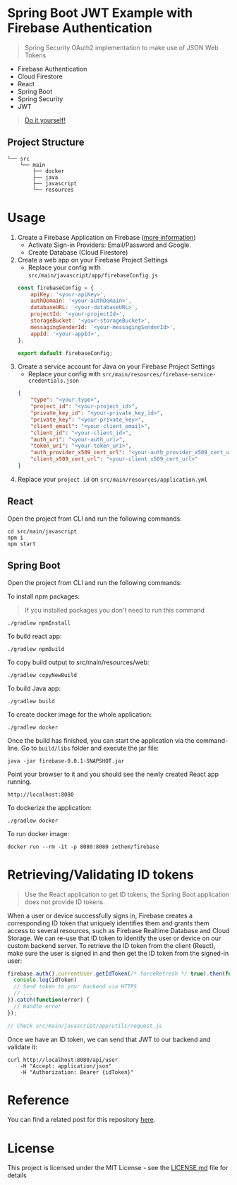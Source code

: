 # Spring Boot JWT Example with Firebase Authentication
> Spring Security OAuth2 implementation to make use of JSON Web Tokens

- Firebase Authentication
- Cloud Firestore
- React
- Spring Boot
- Spring Security
- JWT

> [Do it yourself!](DIY.md)

## Project Structure
```
└── src
    └── main
        ├── docker 
        ├── java
        ├── javascript
        └── resources
```

# Usage
1. Create a Firebase Application on Firebase ([more information](https://gitlab.eteration.com/blogs/www/blob/master/2019/October/Firebase.md#creating-a-firebase-application))
    - Activate Sign-in Providers: Email/Password and Google.
    - Create Database (Cloud Firestore)
2. Create a web app on your Firebase Project Settings
    - Replace your config with `src/main/javascript/app/firebaseConfig.js`
    ```js
    const firebaseConfig = {
        apiKey: '<your-apiKey>',
        authDomain: '<your-authDomain>',
        databaseURL: '<your-databaseURL>',
        projectId: '<your-projectId>',
        storageBucket: '<your-storageBucket>',
        messagingSenderId: '<your-messagingSenderId>',
        appId: '<your-appId>',
    };

    export default firebaseConfig;
    ```
3. Create a service account for Java on your Firebase Project Settings
    - Replace your config with `src/main/resources/firebase-service-credentials.json`
    ```json
    {
        "type": "<your-type>",
        "project_id": "<your-project_id>",
        "private_key_id": "<your-private_key_id>",
        "private_key": "<your-private_key>",
        "client_email": "<your-client_email>",
        "client_id": "<your-client_id>",
        "auth_uri": "<your-auth_uri>",
        "token_uri": "<your-token_uri>",
        "auth_provider_x509_cert_url": "<your-auth_provider_x509_cert_url>",
        "client_x509_cert_url": "<your-client_x509_cert_url>"
    }
    ```
4. Replace your `project id` on `src/main/resources/application.yml`

## React
Open the project from CLI and run the following commands:

    cd src/main/javascript
    npm i
    npm start

## Spring Boot
Open the project from CLI and run the following commands:

To install npm packages: 
> If you installed packages you don't need to run this command

    ./gradlew npmInstall

To build react app:
    
    ./gradlew npmBuild

To copy build output to src/main/resources/web:
    
    ./gradlew copyNewBuild

To build Java app:

    ./gradlew build

To create docker image for the whole application:

    ./gradlew docker 

Once the build has finished, you can start the application via the command-line. Go to `build/libs` folder and execute the jar file:

    java -jar firebase-0.0.1-SNAPSHOT.jar

Point your browser to it and you should see the newly created React app running.

    http://localhost:8080

To dockerize the application:

    ./gradlew docker

To run docker image:

    docker run --rm -it -p 8080:8080 iethem/firebase

# Retrieving/Validating ID tokens
> Use the React application to get ID tokens, the Spring Boot application does not provide ID tokens.

When a user or device successfully signs in, Firebase creates a corresponding ID token that uniquely identifies them and grants them access to several resources, such as Firebase Realtime Database and Cloud Storage. We can re-use that ID token to identify the user or device on our custom backend server. To retrieve the ID token from the client (React), make sure the user is signed in and then get the ID token from the signed-in user:
```js
firebase.auth().currentUser.getIdToken(/* forceRefresh */ true).then(function(idToken) {
  console.log(idToken)
  // Send token to your backend via HTTPS
  // ...
}).catch(function(error) {
  // Handle error
});

// Check src/main/javascript/app/utils/request.js
```

Once we have an ID token, we can send that JWT to our backend and validate it:
```command
curl http://localhost:8080/api/user
	-H "Accept: application/json"
    -H "Authorization: Bearer {idToken}"
```

# Reference
You can find a related post for this repository [here](https://gitlab.eteration.com/blogs/www/blob/master/2019/October/Firebase.md). 

# License
This project is licensed under the MIT License - see the [LICENSE.md](LICENSE.md) file for details
